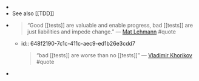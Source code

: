 -
- See also [[TDD]]
- > “Good [[tests]] are valuable and enable progress, bad [[tests]] are just liabilities and impede change.” — [Mat Lehmann](https://twitter.com/matlehmann/status/1641002973445734406) #quote
	- id:: 648f2190-7c1c-411c-aec9-ed1b26e3cdd7
	  > “bad [[tests]] are worse than no [[tests]]” — [Vladimir Khorikov](https://twitter.com/matlehmann/status/1640439797234671625) #quote
-